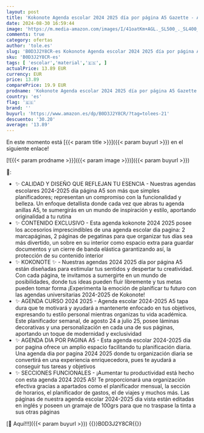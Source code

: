```yaml
---
layout: post
title: 'Kokonote Agenda escolar 2024 2025 día por página A5 Gazette - Agenda 2024 2025 día por página con ilustraciones - Agenda universitaria 2024 2025 | Vuelta al cole  Material escolar y papeleria bonita'
date: 2024-08-30 16:59:44
image: 'https://m.media-amazon.com/images/I/41oatKm+AGL._SL500_._SL400_.jpg'
comments: true
category: ofertas
author: 'tole.es'
slug: 'B0D3J2Y8CR-es Kokonote Agenda escolar 2024 2025 día por página A5...'
sku: 'B0D3J2Y8CR-es'
tags: [ 'escolar','material','🇪🇸', ]
actualPrice: 13.89 EUR
currency: EUR
price: 13.89
comparePrice: 19.9 EUR
prodname: 'Kokonote Agenda escolar 2024 2025 día por página A5 Gazette - Agenda 2024 2025 día por página con ilustraciones - Agenda universitaria 2024 2025 | Vuelta al cole  Material escolar y papeleria bonita'
country: 'es'
flag: '🇪🇸'
brand: ''
buyurl: 'https://www.amazon.es/dp/B0D3J2Y8CR/?tag=tolees-21'
descuento: '30.20'
average: '13.89'
---
```


En este momento está [{{< param title >}}]({{< param buyurl >}}) en el siguiente enlace!

[![{{< param prodname >}}]({{< param image >}})]({{< param buyurl >}})

🔎:

- ✨ CALIDAD Y DISEÑO QUE REFLEJAN TU ESENCIA - Nuestras agendas escolares 2024-2025 día página A5 son más que simples planificadores; representan un compromiso con la funcionalidad y belleza. Un enfoque detallista donde cada vez que abras tu agenda anillas A5, te sumergirás en un mundo de inspiración y estilo, aportando originalidad a tu rutina
- ✨ CONTENIDO EXCLUSIVO - Esta agenda kokonote 2024 2025 posee los accesorios imprescindibles de una agenda escolar dia pagina: 2 marcapáginas, 2 páginas de pegatinas para que organizar tus días sea más divertido, un sobre en su interior como espacio extra para guardar documentos y un cierre de banda elástica garantizando así, la protección de su contenido interior
- ✨ KOKONOTE ✨ - Nuestras agendas 2024 2025 día por página A5 están diseñadas para estimular tus sentidos y despertar tu creatividad. Con cada página, te invitamos a sumergirte en un mundo de posibilidades, donde tus ideas pueden fluir libremente y tus metas pueden tomar forma ¡Experimenta la emoción de planificar tu futuro con las agendas universitarias 2024-2025 de Kokonote!
- ✨ AGENDA CURSO 2024 2025 - Agenda escolar 2024-2025 A5 tapa dura que te motivará y ayudará a mantenerte enfocado en tus objetivos, expresando tu estilo personal mientras organizas tu vida académica. Este planificador semanal, de agosto 24 a julio 25, posee láminas decorativas y una personalización en cada una de sus páginas, aportando un toque de modernidad y exclusividad
- ✨ AGENDA DIA POR PAGINA A5 - Esta agenda escolar 2024-2025 dia por pagina ofrece un amplio espacio facilitando tu planificación diaria. Una agenda dia por pagina 2024 2025 donde tu organización diaria se convertirá en una experiencia enriquecedora, pues te ayudará a conseguir tus tareas y objetivos
- ✨ SECCIONES FUNCIONALES - ¡Aumentar tu productividad está hecho con esta agenda 2024 2025 A5! Te proporcionará una organización efectiva gracias a apartados como el planificador mensual, la sección de horarios, el planificador de gastos, el de viajes y muchos más. Las páginas de nuestra agenda escolar 2024-2025 dia vista están editadas en inglés y poseen un gramaje de 100grs para que no traspase la tinta a sus otras páginas

[🛒 Aquí!!!]({{< param buyurl >}})
{{<world>}}B0D3J2Y8CR{{</world>}}
